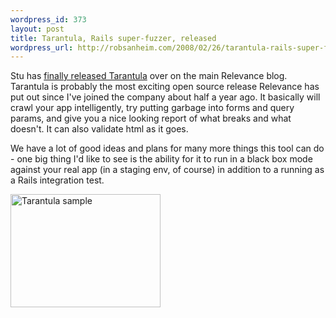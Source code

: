 ```yaml
--- 
wordpress_id: 373
layout: post
title: Tarantula, Rails super-fuzzer, released
wordpress_url: http://robsanheim.com/2008/02/26/tarantula-rails-super-fuzzer-released/
---
```

Stu has <a href="http://blog.thinkrelevance.com/2008/2/26/tarantula-vs-your-rails-app">finally released Tarantula</a> over on the main Relevance blog.  Tarantula is probably the most exciting open source release Relevance has put out since I've joined the company about half a year ago.  It basically will crawl your app intelligently, try putting garbage into forms and query params, and give you a nice looking report of what breaks and what doesn't.  It can also validate html as it goes.  

We have a lot of good ideas and plans for many more things this tool can do - one big thing I'd like to see is the ability for it to run in a black box mode against your real app (in a staging env, of course) in addition to a running as a Rails integration test.  

<a href="http://www.flickr.com/photos/robsanheim/2293635887/" title="Tarantula sample by robsanheim, on Flickr"><img src="http://farm3.static.flickr.com/2329/2293635887_93bc920eb9_m.jpg" width="240" height="181" alt="Tarantula sample" /></a>
